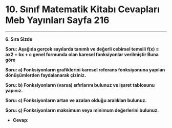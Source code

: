 # 10. Sınıf Matematik Kitabı Cevapları Meb Yayınları Sayfa 216

---

**6. Sıra Sizde**

**Soru: Aşağıda gerçek sayılarda tanımlı ve değerli cebirsel temsili f(x) = ax2 + bx + c genel formunda olan karesel fonksiyonlar verilmiştir Buna göre**

**Soru: a) Fonksiyonların grafiklerini karesel referans fonksiyonuna yapılan dönüşümlerden faydalanarak çiziniz.**

**Soru: b) Fonksiyonların (varsa) sıfırlarını bulunuz ve işaret tablosunu yapınız.**

**Soru: c) Fonksiyonların artan ve azalan olduğu aralıkları bulunuz.**

**Soru: ç) Fonksiyonların maksimum veya minimum değerlerini bulunuz.**

-   **Cevap**: